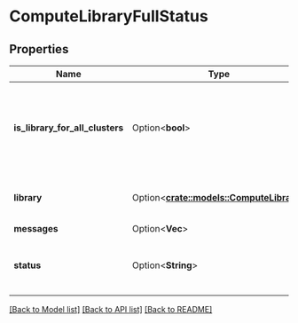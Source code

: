 # ComputeLibraryFullStatus

## Properties

Name | Type | Description | Notes
------------ | ------------- | ------------- | -------------
**is_library_for_all_clusters** | Option<**bool**> | Whether the library was set to be installed on all clusters via the libraries UI. | [optional]
**library** | Option<[**crate::models::ComputeLibrary**](ComputeLibrary.md)> | Unique identifier for the library. | [optional]
**messages** | Option<**Vec<String>**> |  | [optional]
**status** | Option<**String**> | Status of installing the library on the cluster. | [optional]

[[Back to Model list]](../README.md#documentation-for-models) [[Back to API list]](../README.md#documentation-for-api-endpoints) [[Back to README]](../README.md)


